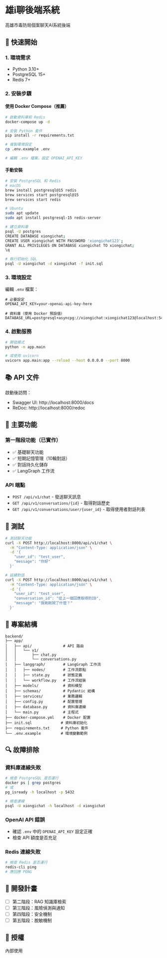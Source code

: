 # 雄i聊後端系統

高雄市毒防局個案聊天AI系統後端

## 🚀 快速開始

### 1. 環境需求
- Python 3.10+
- PostgreSQL 15+
- Redis 7+

### 2. 安裝步驟

#### 使用 Docker Compose（推薦）
```bash
# 啟動資料庫和 Redis
docker-compose up -d

# 安裝 Python 套件
pip install -r requirements.txt

# 複製環境設定
cp .env.example .env

# 編輯 .env 檔案，設定 OPENAI_API_KEY
```

#### 手動安裝
```bash
# 安裝 PostgreSQL 和 Redis
# macOS
brew install postgresql@15 redis
brew services start postgresql@15
brew services start redis

# Ubuntu
sudo apt update
sudo apt install postgresql-15 redis-server

# 建立資料庫
psql -U postgres
CREATE DATABASE xiongichat;
CREATE USER xiongichat WITH PASSWORD 'xiongichat123';
GRANT ALL PRIVILEGES ON DATABASE xiongichat TO xiongichat;
\q

# 執行初始化 SQL
psql -U xiongichat -d xiongichat -f init.sql
```

### 3. 環境設定
編輯 `.env` 檔案：
```env
# 必要設定
OPENAI_API_KEY=your-openai-api-key-here

# 資料庫（使用 Docker 預設值）
DATABASE_URL=postgresql+asyncpg://xiongichat:xiongichat123@localhost:5432/xiongichat
```

### 4. 啟動服務
```bash
# 開發模式
python -m app.main

# 或使用 uvicorn
uvicorn app.main:app --reload --host 0.0.0.0 --port 8000
```

## 📚 API 文件

啟動後訪問：
- Swagger UI: http://localhost:8000/docs
- ReDoc: http://localhost:8000/redoc

## 🔧 主要功能

### 第一階段功能（已實作）
- ✅ 基礎聊天功能
- ✅ 短期記憶管理（10輪對話）
- ✅ 對話持久化儲存
- ✅ LangGraph 工作流

### API 端點
- `POST /api/v1/chat` - 發送聊天訊息
- `GET /api/v1/conversations/{id}` - 取得對話歷史
- `GET /api/v1/conversations/user/{user_id}` - 取得使用者對話列表

## 🧪 測試

```bash
# 測試聊天功能
curl -X POST http://localhost:8000/api/v1/chat \
  -H "Content-Type: application/json" \
  -d '{
    "user_id": "test_user",
    "message": "你好"
  }'

# 延續對話
curl -X POST http://localhost:8000/api/v1/chat \
  -H "Content-Type: application/json" \
  -d '{
    "user_id": "test_user",
    "conversation_id": "從上一個回應取得的ID",
    "message": "我剛剛說了什麼？"
  }'
```

## 📁 專案結構

```
backend/
├── app/
│   ├── api/              # API 路由
│   │   └── v1/
│   │       ├── chat.py
│   │       └── conversations.py
│   ├── langgraph/        # LangGraph 工作流
│   │   ├── nodes/        # 工作流節點
│   │   ├── state.py      # 狀態定義
│   │   └── workflow.py   # 工作流組裝
│   ├── models/           # 資料模型
│   ├── schemas/          # Pydantic 結構
│   ├── services/         # 業務邏輯
│   ├── config.py         # 配置管理
│   ├── database.py       # 資料庫連線
│   └── main.py           # 主程式
├── docker-compose.yml    # Docker 配置
├── init.sql             # 資料庫初始化
├── requirements.txt     # Python 套件
└── .env.example         # 環境變數範例
```

## 🔍 故障排除

### 資料庫連線失敗
```bash
# 檢查 PostgreSQL 是否運行
docker ps | grep postgres
# 或
pg_isready -h localhost -p 5432

# 檢查連線
psql -U xiongichat -h localhost -d xiongichat
```

### OpenAI API 錯誤
- 確認 `.env` 中的 `OPENAI_API_KEY` 設定正確
- 檢查 API 額度是否充足

### Redis 連線失敗
```bash
# 檢查 Redis 是否運行
redis-cli ping
# 應回應 PONG
```

## 🚧 開發計畫

- [ ] 第二階段：RAG 知識庫檢索
- [ ] 第三階段：風險偵測與通知
- [ ] 第四階段：安全機制
- [ ] 第五階段：脫敏機制

## 📝 授權

內部使用